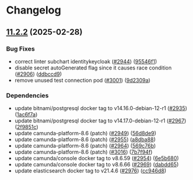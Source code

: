 # Changelog

## [11.2.2](https://github.com/camunda/camunda-platform-helm/compare/camunda-platform-8.6-v11.2.1...camunda-platform-8.6-11.2.2) (2025-02-28)


### Bug Fixes

* correct linter subchart identitykeycloak ([#2944](https://github.com/camunda/camunda-platform-helm/issues/2944)) ([95546f1](https://github.com/camunda/camunda-platform-helm/commit/95546f137a17f10c05d610729637eff39014ad84))
* disable secret autoGenerated flag since it causes race condition ([#2906](https://github.com/camunda/camunda-platform-helm/issues/2906)) ([ddbccd9](https://github.com/camunda/camunda-platform-helm/commit/ddbccd9089c517ba12cf401e1f2617ffda55738e))
* remove unused test connection pod ([#3001](https://github.com/camunda/camunda-platform-helm/issues/3001)) ([9d2309a](https://github.com/camunda/camunda-platform-helm/commit/9d2309ab50c3bc1e3bb0fb2d0b7e6a27ed587200))


### Dependencies

* update bitnami/postgresql docker tag to v14.16.0-debian-12-r1 ([#2935](https://github.com/camunda/camunda-platform-helm/issues/2935)) ([1ac6f7a](https://github.com/camunda/camunda-platform-helm/commit/1ac6f7a2f3c321fb9240790bcfd9d623ee6b715d))
* update bitnami/postgresql docker tag to v14.17.0-debian-12-r1 ([#2967](https://github.com/camunda/camunda-platform-helm/issues/2967)) ([2f9851c](https://github.com/camunda/camunda-platform-helm/commit/2f9851cf8a85915d7329dfc99e2c348195376988))
* update camunda-platform-8.6 (patch) ([#2949](https://github.com/camunda/camunda-platform-helm/issues/2949)) ([56d8de9](https://github.com/camunda/camunda-platform-helm/commit/56d8de92f0f4b8db750bbc709f0b2e603b3792de))
* update camunda-platform-8.6 (patch) ([#2955](https://github.com/camunda/camunda-platform-helm/issues/2955)) ([a8dba88](https://github.com/camunda/camunda-platform-helm/commit/a8dba88715e4936da9e1bb0b5d8562f8fe34d8ee))
* update camunda-platform-8.6 (patch) ([#2964](https://github.com/camunda/camunda-platform-helm/issues/2964)) ([569c76b](https://github.com/camunda/camunda-platform-helm/commit/569c76bdfffc818604ead9074f6f8c0b6cc010fc))
* update camunda-platform-8.6 (patch) ([#3016](https://github.com/camunda/camunda-platform-helm/issues/3016)) ([7b7f94f](https://github.com/camunda/camunda-platform-helm/commit/7b7f94fe0a085d1a1e061d46b26c0d1b42191dae))
* update camunda/console docker tag to v8.6.59 ([#2954](https://github.com/camunda/camunda-platform-helm/issues/2954)) ([6e5b680](https://github.com/camunda/camunda-platform-helm/commit/6e5b6808708b3146d26a3130ac479d1703d0579b))
* update camunda/console docker tag to v8.6.66 ([#2969](https://github.com/camunda/camunda-platform-helm/issues/2969)) ([dabdd65](https://github.com/camunda/camunda-platform-helm/commit/dabdd6515d016c3a2b79b91d94f38fd5ef40e44b))
* update elasticsearch docker tag to v21.4.6 ([#2976](https://github.com/camunda/camunda-platform-helm/issues/2976)) ([cc946d8](https://github.com/camunda/camunda-platform-helm/commit/cc946d83f9537bfc511a7ee8ea1b4d3c84de39b1))
